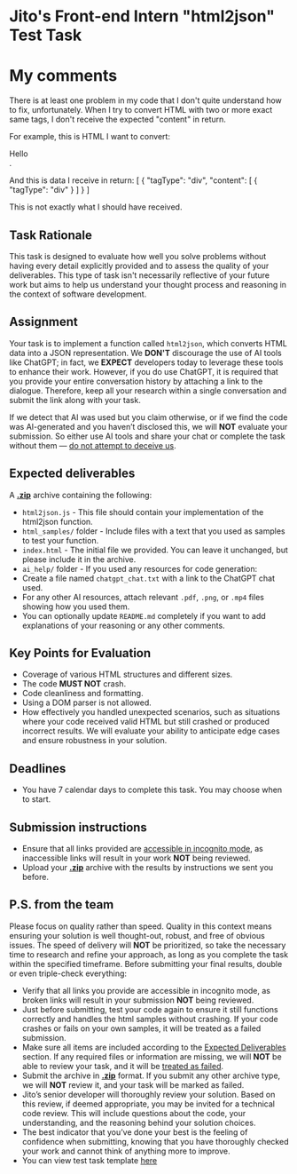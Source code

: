 # Jito's Front-end Intern "html2json" Test Task

# My comments

There is at least one problem in my code that I don't quite understand how to fix, unfortunately. When I try to convert HTML with two or more exact same tags, I don't receive the expected "content" in return.

For example, this is HTML I want to convert: <div><div>Hello</div></div>.

And this is data I receive in return:
[
{
"tagType": "div",
"content": [
{
"tagType": "div"
}
]
}
]

This is not exactly what I should have received.

## Task Rationale

This task is designed to evaluate how well you solve problems without having every detail explicitly provided and to assess the quality of your deliverables. This type of task isn't necessarily reflective of your future work but aims to help us understand your thought process and reasoning in the context of software development.

## Assignment

Your task is to implement a function called `html2json`, which converts HTML data into a JSON representation.
We <b>DON'T</b> discourage the use of AI tools like ChatGPT; in fact, we <b>EXPECT</b> developers today to leverage these tools to enhance their work. However, if you do use ChatGPT, it is required that you provide your entire conversation history by attaching a link to the dialogue. Therefore, keep all your research within a single conversation and submit the link along with your task.

If we detect that AI was used but you claim otherwise, or if we find the code was AI-generated and you haven’t disclosed this, we will <b>NOT</b> evaluate your submission. So either use AI tools and share your chat or complete the task without them — <ins>do not attempt to deceive us</ins>.

## Expected deliverables

A <ins><b>.zip</b></ins> archive containing the following:

- `html2json.js` - This file should contain your implementation of the html2json function.
- `html_samples/` folder - Include files with a text that you used as samples to test your function.
- `index.html` - The initial file we provided. You can leave it unchanged, but please include it in the archive.
- `ai_help/` folder - If you used any resources for code generation:
- Create a file named `chatgpt_chat.txt` with a link to the ChatGPT chat used.
- For any other AI resources, attach relevant `.pdf`, `.png`, or `.mp4` files showing how you used them.
- You can optionally update `README.md` completely if you want to add explanations of your reasoning or any other comments.

## Key Points for Evaluation

- Coverage of various HTML structures and different sizes.
- The code <b>MUST NOT</b> crash.
- Code cleanliness and formatting.
- Using a DOM parser is not allowed.
- How effectively you handled unexpected scenarios, such as situations where your code received valid HTML but still crashed or produced incorrect results. We will evaluate your ability to anticipate edge cases and ensure robustness in your solution.

## Deadlines

- You have 7 calendar days to complete this task. You may choose when to start.

## Submission instructions

- Ensure that all links provided are <ins>accessible in incognito mode</ins>, as inaccessible links will result in your work <b>NOT</b> being reviewed.
- Upload your <ins><b>.zip</b></ins> archive with the results by instructions we sent you before.

## P.S. from the team

Please focus on quality rather than speed. Quality in this context means ensuring your solution is well thought-out, robust, and free of obvious issues. The speed of delivery will <b>NOT</b> be prioritized, so take the necessary time to research and refine your approach, as long as you complete the task within the specified timeframe.
Before submitting your final results, double or even triple-check everything:

- Verify that all links you provide are accessible in incognito mode, as broken links will result in your submission <b>NOT</b> being reviewed.
- Just before submitting, test your code again to ensure it still functions correctly and handles the html samples without crashing. If your code crashes or fails on your own samples, it will be treated as a failed submission.
- Make sure all items are included according to the [Expected Deliverables](#expected-deliverables) section. If any required files or information are missing, we will <b>NOT</b> be able to review your task, and it will be <ins>treated as failed</ins>.
- Submit the archive in <ins><b>.zip</b></ins> format. If you submit any other archive type, we will <b>NOT</b> review it, and your task will be marked as failed.
- Jito’s senior developer will thoroughly review your solution. Based on this review, if deemed appropriate, you may be invited for a technical code review. This will include questions about the code, your understanding, and the reasoning behind your solution choices.
- The best indicator that you’ve done your best is the feeling of confidence when submitting, knowing that you have thoroughly checked your work and cannot think of anything more to improve.
- You can view test task template [here](https://jito-dev.github.io/jito-frontend-intern-test-task-2024/)
